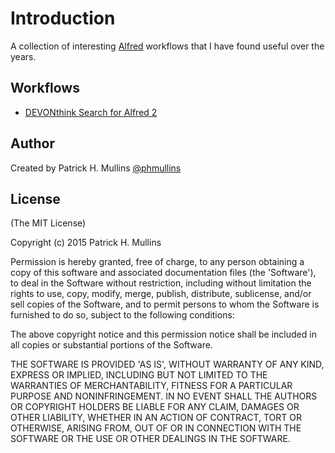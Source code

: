 # Introduction

A collection of interesting [Alfred](http://www.alfredapp.com/) workflows that I have found useful over the years.

## Workflows

- [DEVONthink Search for Alfred 2](https://github.com/markokaestner/devonthink-document-search)


## Author
Created by Patrick H. Mullins [@phmullins ](https://twitter.com/phmullins)

## License

(The MIT License)

Copyright (c) 2015 Patrick H. Mullins

Permission is hereby granted, free of charge, to any person obtaining
a copy of this software and associated documentation files (the
'Software'), to deal in the Software without restriction, including
without limitation the rights to use, copy, modify, merge, publish,
distribute, sublicense, and/or sell copies of the Software, and to
permit persons to whom the Software is furnished to do so, subject to
the following conditions:

The above copyright notice and this permission notice shall be
included in all copies or substantial portions of the Software.

THE SOFTWARE IS PROVIDED 'AS IS', WITHOUT WARRANTY OF ANY KIND,
EXPRESS OR IMPLIED, INCLUDING BUT NOT LIMITED TO THE WARRANTIES OF
MERCHANTABILITY, FITNESS FOR A PARTICULAR PURPOSE AND NONINFRINGEMENT.
IN NO EVENT SHALL THE AUTHORS OR COPYRIGHT HOLDERS BE LIABLE FOR ANY
CLAIM, DAMAGES OR OTHER LIABILITY, WHETHER IN AN ACTION OF CONTRACT,
TORT OR OTHERWISE, ARISING FROM, OUT OF OR IN CONNECTION WITH THE
SOFTWARE OR THE USE OR OTHER DEALINGS IN THE SOFTWARE.
